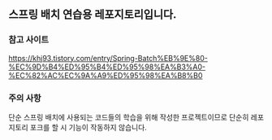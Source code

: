 ## 스프링 배치 연습용 레포지토리입니다.

### 참고 사이트
https://khj93.tistory.com/entry/Spring-Batch%EB%9E%80-%EC%9D%B4%ED%95%B4%ED%95%98%EA%B3%A0-%EC%82%AC%EC%9A%A9%ED%95%98%EA%B8%B0

### 주의 사항
단순 스프링 배치에 사용되는 코드들의 학습을 위해 작성한 프로젝트이므로 단순히 레포지토리 포크를 할 시 기능이 작동하지 않습니다.